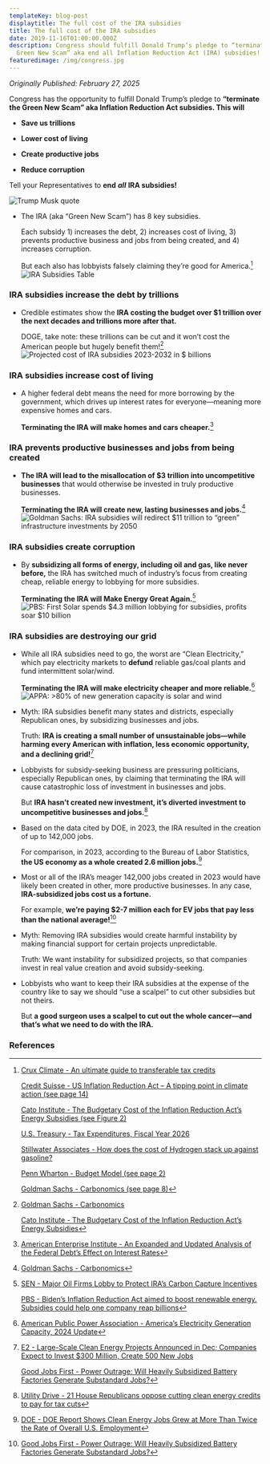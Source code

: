 ```yaml
---
templateKey: blog-post
displaytitle: The full cost of the IRA subsidies
title: The full cost of the IRA subsidies
date: 2019-11-16T01:00:00.000Z
description: Congress should fulfill Donald Trump’s pledge to “terminate the
  Green New Scam” aka end all Inflation Reduction Act (IRA) subsidies!
featuredimage: /img/congress.jpg
---
```

_Originally Published: February 27, 2025_

Congress has the opportunity to fulfill Donald Trump’s pledge to **“terminate the Green New Scam” aka Inflation Reduction Act subsidies. This will**

- **Save us trillions**

- **Lower cost of living**

- **Create productive jobs**

- **Reduce corruption**

Tell your Representatives to **end** ***all*** **IRA subsidies!**

![Trump Musk quote](/img/trump-musk-quote-ira-full-cost.png)

- The IRA (aka “Green New Scam”) has 8 key subsidies.

    Each subsidy 1) increases the debt, 2) increases cost of living, 3) prevents productive business and jobs from being created, and 4) increases corruption.

    But each also has lobbyists falsely claiming they’re good for America.[^1]
    ![IRA Subsidies Table](/img/ira-subsidies.jpg)

### IRA subsidies increase the debt by trillions

- Credible estimates show the **IRA costing the budget over $1 trillion over the next decades and trillions more after that.**

    DOGE, take note: these trillions can be cut and it won’t cost the American people but hugely benefit them![^2]
    ![Projected cost of IRA subsidies 2023-2032 in $ billions](/img/projected-cost-of-ira-subsidies-2023-2032.jpg)

### IRA subsidies increase cost of living

- A higher federal debt means the need for more borrowing by the government, which drives up interest rates for everyone—meaning more expensive homes and cars.

    **Terminating the IRA will make homes and cars cheaper.**[^3]

### IRA prevents productive businesses and jobs from being created

- **The IRA will lead to the misallocation of $3 trillion into uncompetitive businesses** that would otherwise be invested in truly productive businesses.

    **Terminating the IRA will create new, lasting businesses and jobs.**[^4]
    ![Goldman Sachs: IRA subsidies will redirect $11 trillion to “green” infrastructure investments by 2050](/img/goldman-sachs-ira-subsidies.jpg)

### IRA subsidies create corruption

- By **subsidizing all forms of energy, including oil and gas, like never before,** the IRA has switched much of industry’s focus from creating cheap, reliable energy to lobbying for more subsidies.

    **Terminating the IRA will Make Energy Great Again.**[^5]
    ![PBS: First Solar spends $4.3 million lobbying for subsidies, profits soar $10 billion](/img/first-solar-spends-4.3-million-lobbying-for-subsidies.jpg)

### IRA subsidies are destroying our grid

- While all IRA subsidies need to go, the worst are “Clean Electricity,” which pay electricity markets to **defund** reliable gas/coal plants and fund intermittent solar/wind.

    **Terminating the IRA will make electricity cheaper and more reliable.**[^6]
    ![APPA: >80% of new generation capacity is solar and wind](/img/80-percent-of-new-generation-capacity-is-solar-and-wind.jpg)

- Myth: IRA subsidies benefit many states and districts, especially Republican ones, by subsidizing businesses and jobs.

    Truth: **IRA is creating a small number of unsustainable jobs—while harming every American with inflation, less economic opportunity, and a declining grid!**[^7]

- Lobbyists for subsidy-seeking business are pressuring politicians, especially Republican ones, by claiming that terminating the IRA will cause catastrophic loss of investment in businesses and jobs.

    But **IRA hasn’t created new investment, it’s diverted investment to uncompetitive businesses and jobs.**[^8]

- Based on the data cited by DOE, in 2023, the IRA resulted in the creation of up to 142,000 jobs.

    For comparison, in 2023, according to the Bureau of Labor Statistics, **the US economy as a whole created 2.6 million jobs.**[^9]

- Most or all of the IRA’s meager 142,000 jobs created in 2023 would have likely been created in other, more productive businesses. In any case, **IRA-subsidized jobs cost us a fortune.**

    For example, **we’re paying $2-7 million each for EV jobs that pay less than the national average!**[^10]

- Myth: Removing IRA subsidies would create harmful instability by making financial support for certain projects unpredictable.

    Truth: We want instability for subsidized projects, so that companies invest in real value creation and avoid subsidy-seeking.

- Lobbyists who want to keep their IRA subsidies at the expense of the country like to say we should “use a scalpel” to cut other subsidies but not theirs.

    But **a good surgeon uses a scalpel to cut out the whole cancer—and that’s what we need to do with the IRA.**

### References

[^1]:
    [Crux Climate - An ultimate guide to transferable tax credits](https://www.cruxclimate.com/insights/transferable-tax-credits)

    [Credit Suisse - US Inflation Reduction Act – A tipping point in climate action (see page 14)](http://large.stanford.edu/courses/2023/ph240/sahel-schackis2/docs/cs-2022.pdf)

    [Cato Institute - The Budgetary Cost of the Inflation Reduction Act’s Energy Subsidies (see Figure 2)](https://www.cato.org/policy-analysis/budgetary-cost-inflation-reduction-acts-energy-subsidies#updated-estimates-iras-10-year-budget-cost)

    [U.S. Treasury - Tax Expenditures, Fiscal Year 2026](https://home.treasury.gov/system/files/131/Tax-Expenditures-FY2026.pdf)

    [Stillwater Associates - How does the cost of Hydrogen stack up against gasoline?](https://stillwaterassociates.com/how-does-the-cost-of-hydrogen-stack-up-against-gasoline/#:~:text=gasoline%3F%20stillwaterassociates,of%20a%20conventional%20gasoline%20vehicle)

    [Penn Wharton - Budget Model (see page 2)](https://static1.squarespace.com/static/55693d60e4b06d83cf793431/t/644ab817b900e94949d6a3fb/1682618391885/Estimate_Update_Budgetary+Cost+of+Climate+and+energy+provisions+in+the+Inflation+Reduction+Act.pdf)

    [Goldman Sachs - Carbonomics (see page 8)](https://www.goldmansachs.com/pdfs/insights/pages/gs-research/carbonomics-the-third-american-energy-revolution/report.pdf)

[^2]:
    [Goldman Sachs - Carbonomics](https://www.goldmansachs.com/pdfs/insights/pages/gs-research/carbonomics-the-third-american-energy-revolution/report.pdf)

    [Cato Institute - The Budgetary Cost of the Inflation Reduction Act’s Energy Subsidies](https://www.cato.org/policy-analysis/budgetary-cost-inflation-reduction-acts-energy-subsidies)

[^3]:
    [American Enterprise Institute - An Expanded and Updated Analysis of the Federal Debt’s Effect on Interest Rates](https://www.aei.org/research-products/report/an-expanded-and-updated-analysis-of-the-federal-debts-effect-on-interest-rates/)

[^4]: [Goldman Sachs - Carbonomics](https://www.goldmansachs.com/pdfs/insights/pages/gs-research/carbonomics-the-third-american-energy-revolution/report.pdf)

[^5]: 
    [SEN - Major Oil Firms Lobby to Protect IRA’s Carbon Capture Incentives](https://sustainabilityeconomicsnews.com/article/major-oil-firms-lobby-to-protect-iras-carbon-capture-incentives)

    [PBS - Biden’s Inflation Reduction Act aimed to boost renewable energy. Subsidies could help one company reap billions](https://www.pbs.org/newshour/nation/bidens-inflation-reduction-act-aimed-to-boost-renewable-energy-subsidies-could-help-one-company-reap-billions)

[^6]: [American Public Power Association - America’s Electricity Generation Capacity, 2024 Update](https://www.publicpower.org/system/files/documents/Americas-Electricity-Generation-Capacity-2024.pdf)

[^7]:
    [E2 - Large-Scale Clean Energy Projects Announced in Dec; Companies Expect to Invest $300 Million, Create 500 New Jobs](https://e2.org/releases/e2-3-large-scale-clean-energy-projects-announced-in-dec-companies-expect-to-invest-300-million-create-500-new-jobs/)

    [Good Jobs First - Power Outrage: Will Heavily Subsidized Battery Factories Generate Substandard Jobs?](https://goodjobsfirst.org/wp-content/uploads/2023/07/Will-Heavily-Subsidized-Battery-Factories-Generate-Substandard-Jobs.pdf)

[^8]: [Utility Drive - 21 House Republicans oppose cutting clean energy credits to pay for tax cuts](https://www.utilitydive.com/news/21-house-republicans-oppose-cutting-ira-clean-energy-credits-in-reconciliation/742404/)

[^9]: [DOE - DOE Report Shows Clean Energy Jobs Grew at More Than Twice the Rate of Overall U.S. Employment](https://www.energy.gov/articles/doe-report-shows-clean-energy-jobs-grew-more-twice-rate-overall-us-employment)

[^10]: [Good Jobs First - Power Outrage: Will Heavily Subsidized Battery Factories Generate Substandard Jobs?](https://goodjobsfirst.org/wp-content/uploads/2023/07/Will-Heavily-Subsidized-Battery-Factories-Generate-Substandard-Jobs.pdf)
